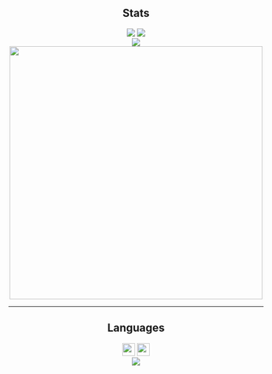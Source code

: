 <h2 align='center'>Stats</h2>
<p align="center">
<a href="https://github.com/creatorindie">
<img src="https://komarev.com/ghpvc/?username=creatorindie&style=flat-square&color=ff0024&label=Profile+Views"></a>
<a href="https://github.com/creatorindie?tab=repositories">
<img src="https://badges.pufler.dev/repos/creatorindie?style=flat-square&color=ff0024&logo=github"></a> <br>
<a href="https://github.com/creatorindie?tab=followers"><img src="https://img.shields.io/github/followers/creatorindie?style=social"></a> <br>
<a href="https://github.com/creatorindie"><img align=center src="https://github-readme-streak-stats.herokuapp.com/?user=creatorindie&background=111111&text_color=ff0024&fire=ff0024&sideNums=ff0024&border=ff0024&dates=fffff&currStreakNum=ff0024&ring=ff0024&stroke=ff0024&currStreakLabel=ff0024&sideLabels=ff0024" width=500></a>
</p>
<hr>
<h2 align='center'>Languages</h2>
<p align="center"> 
<a><img src="https://img.shields.io/badge/HTML-For%20Structure-ff0024" height=25></a> 
<a><img src="https://img.shields.io/badge/CSS-For%20Style-ff0024" height=25></a><br>
<a href="https://github.com/creatorindie"><img align=center src="https://github-readme-stats.vercel.app/api/top-langs/?username=creatorindie&exclude_repo=github-readme-stats,anuraghazra.github.io&theme=custom&bg_color=111111&text_color=ffffff&icon_color=ff0024&title_color=ff0024&border_color=ff0024"></a>  
</p>
